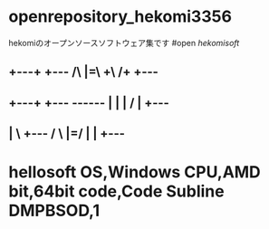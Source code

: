 # openrepository_hekomi3356
hekomiのオープンソースソフトウェア集です
#open *hekomisoft*
##  +---+ +---    /\     |=\    +\  /+ +---  
##  +---+ +---  ------   |  |   | \/ | +---  
##  |   \ +---  /    \   |=/    |    | +---   
# hellosoft OS,Windows CPU,AMD bit,64bit code,Code Subline DMPBSOD,1

